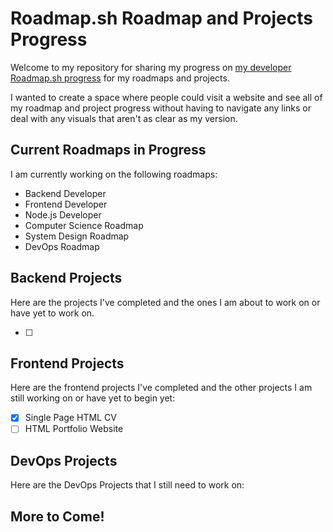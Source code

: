 # Roadmap.sh Roadmap and Projects Progress

Welcome to my repository for sharing my progress on [my developer Roadmap.sh progress](https://roadmap.sh/u/geauxweisbeck4) for my roadmaps and projects.

I wanted to create a space where people could visit a website and see all of my roadmap and project progress without having to navigate any links or deal with any visuals that aren't as clear as my version.

## Current Roadmaps in Progress

I am currently working on the following roadmaps:

- Backend Developer
- Frontend Developer
- Node.js Developer
- Computer Science Roadmap
- System Design Roadmap
- DevOps Roadmap

## Backend Projects

Here are the projects I've completed and the ones I am about to work on or have yet to work on.

- [ ]

## Frontend Projects

Here are the frontend projects I've completed and the other projects I am still working on or have yet to begin yet:

- [x] Single Page HTML CV
- [ ] HTML Portfolio Website

## DevOps Projects

Here are the DevOps Projects that I still need to work on:

## More to Come!
